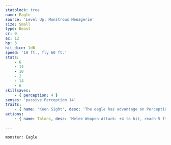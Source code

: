 ```yaml
---
statblock: true
name: Eagle
source: 'Level Up: Monstrous Menagerie'
size: Small
type: Beast
cr: 0
ac: 12
hp: 3
hit_dice: 1d6
speed: '10 ft., fly 60 ft.'
stats:
    - 6
    - 14
    - 10
    - 2
    - 14
    - 6
skillsaves:
    - { perception: 4 }
senses: 'passive Perception 14'
traits:
    - { name: 'Keen Sight', desc: 'The eagle has advantage on Perception checks that rely on sight.' }
actions:
    - { name: Talons, desc: 'Melee Weapon Attack: +4 to hit, reach 5 ft., one target. Hit: 1 slashing damage.' }

---
```

```statblock
monster: Eagle
```
